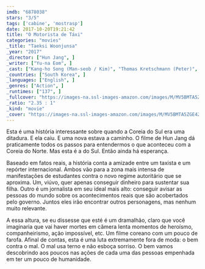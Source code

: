 ```yaml
---
imdb: "6878038"
stars: "3/5"
tags: ['cabine', 'mostrasp']
date: 2017-10-20T19:21:42
title: "O Motorista de Táxi"
categories: "movies"
_title: "Taeksi Woonjunsa"
_year: "2017"
_director: ["Hun Jang", ]
_writer: ["Yu-na Eom", ]
_cast: ["Kang-ho Song (Man-seob / Kim)", "Thomas Kretschmann (Peter)", "Hae-jin Yoo (Tae-sul / Hwang)", "Jun-yeol Ryu (Jae-sik / Gu)", "Hyuk-kwon Park (Reporter Choi)", "Gwi-hwa Choi", "Daniel Joey Albright (BBC Reporter David John)", ]
_countries: ["South Korea", ]
_languages: ["English", ]
_genres: ["Action", ]
_runtimes: ["137", ]
_fullcover: "https://images-na.ssl-images-amazon.com/images/M/MV5BMTA5ZGE4ZTQtYjVjOS00MTllLTkwZWEtYzQ5NzljMWJkYWE4XkEyXkFqcGdeQXVyMTk0NTY2ODQ@.jpg"
_ratio: "2.35 : 1"
_kind: "movie"
_cover: "https://images-na.ssl-images-amazon.com/images/M/MV5BMTA5ZGE4ZTQtYjVjOS00MTllLTkwZWEtYzQ5NzljMWJkYWE4XkEyXkFqcGdeQXVyMTk0NTY2ODQ@._V1._SX95_SY140_.jpg"
---
```

Esta é uma história interessante sobre quando a Coreia do Sul era uma ditadura. E ela caiu. E uma nova estava a caminho. O filme de Hun Jang dá praticamente todos os passos para entendermos o que aconteceu com a Coreia do Norte. Mas esta é a do Sul. Então ainda há esperança.

Baseado em fatos reais, a história conta a amizade entre um taxista e um repórter internacional. Ambos vão para a zona mais intensa de manifestações de estudantes contra o novo regime autoritário que se aproxima. Um, viúvo, quer apenas conseguir dinheiro para sustentar sua filha. Outro é um jornalista em seu ideal mais alto: conseguir avisar as pessoas do mundo sobre os acontecimentos reais que são acobertados pelo governo. Juntos eles irão encontrar outros personagens, mas nenhum muito relevante.

A essa altura, se eu dissesse que esté é um dramalhão, claro que você imaginaria que vai haver mortes em câmera lenta momentos de heroísmo, companheirismo, ação impossível, etc. Um filme coreano com um pouco de farofa. Afinal de contas, esta é uma luta extremamente fora de moda: o bem contra o mal. O mal usa terno e não esboça sorriso. O bem vamos descobrindo aos poucos nas ações de cada uma das pessoas empenhada em ter um pouco de humanidade.
